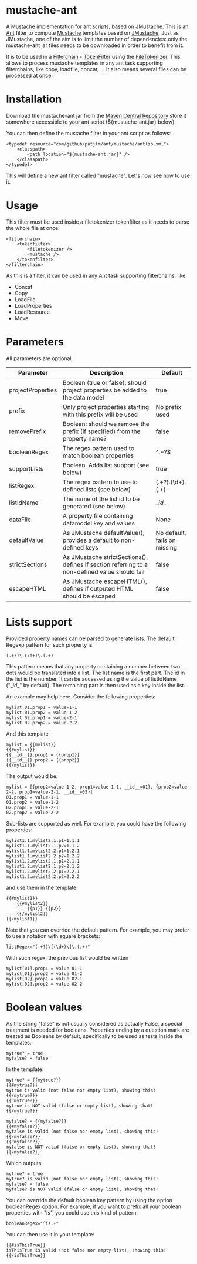 mustache-ant
============

A Mustache implementation for ant scripts, based on JMustache. This is an [Ant](http://ant.apache.org/) filter to compute [Mustache](http://mustache.github.io/) templates based on [JMustache](https://github.com/samskivert/jmustache). Just as JMustache, one of the aim is to limit the number of dependencies: only the mustache-ant jar files needs to be downloaded in order to benefit from it.

It is to be used in a [Filterchain](http://ant.apache.org/manual/Types/filterchain.html) - [TokenFilter](http://ant.apache.org/manual/Types/filterchain.html#tokenfilter) using the [FileTokenizer](http://ant.apache.org/manual/Types/filterchain.html#filetokenizer).
This allows to process mustache templates in any ant task supporting filterchains, like copy, loadfile, concat, ... It also means several files can be processed at once. 

Installation
============

Download the mustache-ant jar from the
[Maven Central Repository](http://search.maven.org/remotecontent?filepath=com/github/patjlm/mustache-ant/0.4/mustache-ant-0.4.jar)
store it somewhere accessible to your ant script (${mustache-ant.jar} below).

You can then define the mustache filter in your ant script as follows:

	<typedef resource="com/github/patjlm/ant/mustache/antlib.xml">
		<classpath>
			<path location="${mustache-ant.jar}" />
		</classpath>
	</typedef>

This will define a new ant filter called "mustache". Let's now see how to use it.

Usage
=====

This filter must be used inside a filetokenizer tokenfilter as it needs to parse the whole file at once:

	<filterchain>
		<tokenfilter>
			<filetokenizer />
			<mustache />
		</tokenfilter>
	</filterchain>

As this is a filter, it can be used in any Ant task supporting filterchains, like
* Concat
* Copy
* LoadFile
* LoadProperties
* LoadResource
* Move

Parameters
==========

All parameters are optional.

| Parameter         | Description                                                                   | Default            |
|-------------------|-------------------------------------------------------------------------------|--------------------|
| projectProperties | Boolean (true or false): should project properties be added to the data model | true               |
| prefix            | Only project properties starting with this prefix will be used                | No prefix used     |
| removePrefix      | Boolean: should we remove the prefix (if specified) from the property name?   | false              |
| booleanRegex      | The regex pattern used to match boolean properties                            | ^.+?$              |
| supportLists      | Boolean. Adds list support (see below)                                        | true               |
| listRegex         | The regex pattern to use to defined lists (see below)                         | (.+?)\.(\d+)\.(.+) |
| listIdName        | The name of the list id to be generated (see below)                           | \__id__            |
| dataFile          | A property file containing datamodel key and values                           | None               |
| defaultValue      | As JMustache defaultValue(), provides a default to non-defined keys | No default, fails on missing |
| strictSections    | As JMustache strictSections(), defines if section referring to a non-defined value should fail | false |
| escapeHTML        | As JMustache escapeHTML(), defines if outputed HTML should be escaped         | false              |

Lists support
=============

Provided property names can be parsed to generate lists. The default Regexp pattern for such property is

	(.+?)\.(\d+)\.(.+)

This pattern means that any property containing a number between two dots would be translated into a list.
The list name is the first part.
The id in the list is the number. It can be accessed using the value of listIdName ("\__id__" by default).
The remaining part is then used as a key inside the list.

An example may help here. Consider the following properties:

	mylist.01.prop1 = value-1-1
	mylist.01.prop2 = value-1-2
	mylist.02.prop1 = value-2-1
	mylist.02.prop2 = value-2-2
	
And this template

	mylist = {{mylist}}
	{{#mylist}}
	{{__id__}}.prop1 = {{prop1}}
	{{__id__}}.prop2 = {{prop2}}
	{{/mylist}}
	
The output would be:

	mylist = [{prop2=value-1-2, prop1=value-1-1, __id__=01}, {prop2=value-2-2, prop1=value-2-1, __id__=02}]
	01.prop1 = value-1-1
	01.prop2 = value-1-2
	02.prop1 = value-2-1
	02.prop2 = value-2-2

Sub-lists are supported as well. For example, you could have the following properties:

	mylist1.1.mylist2.1.p1=1.1.1
	mylist1.1.mylist2.1.p2=1.1.2
	mylist1.1.mylist2.2.p1=1.2.1
	mylist1.1.mylist2.2.p2=1.2.2
	mylist1.2.mylist2.1.p1=2.1.1
	mylist1.2.mylist2.1.p2=2.1.2
	mylist1.2.mylist2.2.p1=2.2.1
	mylist1.2.mylist2.2.p2=2.2.2
	
and use them in the template

	{{#mylist1}}
		{{#mylist2}}
			{{p1}}-{{p2}}
		{{/mylist2}}
	{{/mylist1}}
   
Note that you can override the default pattern. For example, you may prefer to use a notation with square brackets:

	listRegex="(.+?)\[(\d+)\]\.(.+)"

With such regex, the previous list would be written

	mylist[01].prop1 = value 01-1
	mylist[01].prop2 = value 01-2
	mylist[02].prop1 = value 02-1
	mylist[02].prop2 = value 02-2

Boolean values
==============

As the string "false" is not usually considered as actually False, a special treatment is needed for booleans.
Properties ending by a question mark are treated as Booleans by default, specifically to be used as tests inside the templates.

	mytrue? = true
	myfalse? = false
	
In the template:

	mytrue? = {{mytrue?}}
	{{#mytrue?}}
	mytrue is valid (not false nor empty list), showing this!
	{{/mytrue?}}
	{{^mytrue?}}
	mytrue is NOT valid (false or empty list), showing that!
	{{/mytrue?}}
	
	myfalse? = {{myfalse?}}
	{{#myfalse?}}
	myfalse is valid (not false nor empty list), showing this!
	{{/myfalse?}}
	{{^myfalse?}}
	myfalse is NOT valid (false or empty list), showing that!
	{{/myfalse?}}

Which outputs:

	mytrue? = true
	mytrue? is valid (not false nor empty list), showing this!
	myfalse? = false
	myfalse? is NOT valid (false or empty list), showing that!


You can override the default boolean key pattern by using the option booleanRegex option.
For example, if you want to prefix all your boolean properties with "is", you could use this kind of pattern:

	booleanRegex="^is.+"

You can then use it in your template:

	{{#isThisTrue}}
	isThisTrue is valid (not false nor empty list), showing this!
	{{/isThisTrue}}
